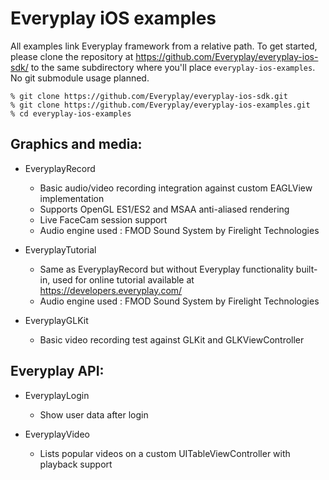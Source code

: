 # Everyplay iOS examples

All examples link Everyplay framework from a relative path. To get started, please clone
the repository at https://github.com/Everyplay/everyplay-ios-sdk/ to the same subdirectory
where you'll place `everyplay-ios-examples`. No git submodule usage planned.

```
% git clone https://github.com/Everyplay/everyplay-ios-sdk.git
% git clone https://github.com/Everyplay/everyplay-ios-examples.git
% cd everyplay-ios-examples
```

## Graphics and media:

- EveryplayRecord
    - Basic audio/video recording integration against custom EAGLView implementation
    - Supports OpenGL ES1/ES2 and MSAA anti-aliased rendering
    - Live FaceCam session support
    - Audio engine used : FMOD Sound System by Firelight Technologies

- EveryplayTutorial
    - Same as EveryplayRecord but without Everyplay functionality built-in, used
      for online tutorial available at https://developers.everyplay.com/
    - Audio engine used : FMOD Sound System by Firelight Technologies

- EveryplayGLKit
    - Basic video recording test against GLKit and GLKViewController

## Everyplay API:

- EveryplayLogin
    - Show user data after login

- EveryplayVideo
    - Lists popular videos on a custom UITableViewController with playback support

